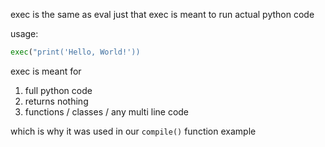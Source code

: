 
exec is the same as eval just that exec is meant to run actual python code

usage:

``` python
exec("print('Hello, World!'))
```

exec is meant for 
1. full python code
2. returns nothing
3. functions / classes / any multi line code

which is why it was used in our `compile()` function example